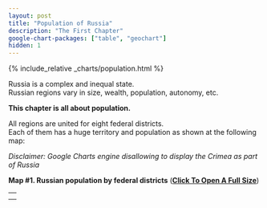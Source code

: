 ```yaml
---
layout: post
title: "Population of Russia"
description: "The First Chapter"
google-chart-packages: ["table", "geochart"]
hidden: 1
---
```

{% include_relative _charts/population.html %}

Russia is a complex and inequal state.<br/>
Russian regions vary in size, wealth, population, autonomy, etc.

**This chapter is all about population.**

All regions are united for eight federal districts.<br/>
Each of them has a huge territory and population as shown at the following map:

*Disclaimer: Google Charts engine disallowing to display the Crimea as part of Russia*<br/>

**Map #1. Russian population by federal districts** (**[Click To Open A Full Size](population-districts-map)**)<br/>

<table width="100%">
    <tr>
        <td>
            <div id="districts_population_geo"/>
        </td>
    </tr>
    <tr>
        <td>
            <div id="districts_population_table"/>
        </td>
    </tr>
</table>


